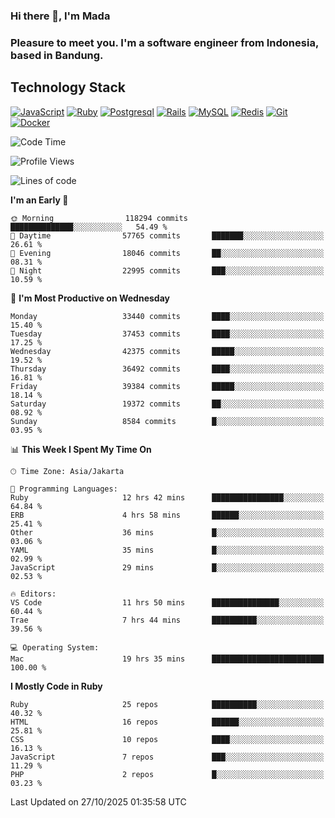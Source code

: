 ### Hi there 👋, I'm Mada
### Pleasure to meet you. I'm a software engineer from Indonesia, based in Bandung.

## Technology Stack

[![JavaScript](https://img.shields.io/badge/-JavaScript-%23F7DF1C?style=flat-square&logo=javascript&logoColor=000000&labelColor=%23F7DF1C&color=%23FFCE5A)](https://www.javascript.com/)
[![Ruby](https://img.shields.io/badge/Ruby-CC342D?style=flat-square&logo=ruby&logoColor=white)](https://www.ruby-lang.org/en/)
[![Postgresql](https://img.shields.io/badge/PostgreSQL-316192?style=flat-square&logo=postgresql&logoColor=ffffff)](https://www.postgresql.org/)
[![Rails](https://img.shields.io/badge/Ruby_on_Rails-CC0000?style=flat-square&logo=ruby-on-rails&logoColor=white)](https://rubyonrails.org/)
[![MySQL](https://img.shields.io/badge/-MySQL-4479A1?style=flat-square&logo=MySQL&logoColor=ffffff)](https://www.mysql.com/)
[![Redis](https://img.shields.io/badge/-Redis-DC382D?style=flat-square&logo=Redis&logoColor=ffffff)](https://redis.io/)
[![Git](https://img.shields.io/badge/-Git-%23F05032?style=flat-square&logo=git&logoColor=%23ffffff)](https://git-scm.com/)
[![Docker](https://img.shields.io/badge/-Docker-2496ED?style=flat-square&logo=docker&logoColor=ffffff)](https://www.docker.com/)
<!--
**madaarya/madaarya** is a ✨ _special_ ✨ repository because its `README.md` (this file) appears on your GitHub profile.

Here are some ideas to get you started:

- 🔭 I’m currently working on ...
- 🌱 I’m currently learning ...
- 👯 I’m looking to collaborate on ...
- 🤔 I’m looking for help with ...
- 💬 Ask me about ...
- 📫 How to reach me: ...
- 😄 Pronouns: ...
- ⚡ Fun fact: ...
-->
<!--START_SECTION:waka-->
![Code Time](http://img.shields.io/badge/Code%20Time-7%2C852%20hrs%2028%20mins-blue)

![Profile Views](http://img.shields.io/badge/Profile%20Views-0-blue)

![Lines of code](https://img.shields.io/badge/From%20Hello%20World%20I%27ve%20Written-55.5%20million%20lines%20of%20code-blue)

**I'm an Early 🐤** 

```text
🌞 Morning                118294 commits      ██████████████░░░░░░░░░░░   54.49 % 
🌆 Daytime                57765 commits       ███████░░░░░░░░░░░░░░░░░░   26.61 % 
🌃 Evening                18046 commits       ██░░░░░░░░░░░░░░░░░░░░░░░   08.31 % 
🌙 Night                  22995 commits       ███░░░░░░░░░░░░░░░░░░░░░░   10.59 % 
```
📅 **I'm Most Productive on Wednesday** 

```text
Monday                   33440 commits       ████░░░░░░░░░░░░░░░░░░░░░   15.40 % 
Tuesday                  37453 commits       ████░░░░░░░░░░░░░░░░░░░░░   17.25 % 
Wednesday                42375 commits       █████░░░░░░░░░░░░░░░░░░░░   19.52 % 
Thursday                 36492 commits       ████░░░░░░░░░░░░░░░░░░░░░   16.81 % 
Friday                   39384 commits       █████░░░░░░░░░░░░░░░░░░░░   18.14 % 
Saturday                 19372 commits       ██░░░░░░░░░░░░░░░░░░░░░░░   08.92 % 
Sunday                   8584 commits        █░░░░░░░░░░░░░░░░░░░░░░░░   03.95 % 
```


📊 **This Week I Spent My Time On** 

```text
🕑︎ Time Zone: Asia/Jakarta

💬 Programming Languages: 
Ruby                     12 hrs 42 mins      ████████████████░░░░░░░░░   64.84 % 
ERB                      4 hrs 58 mins       ██████░░░░░░░░░░░░░░░░░░░   25.41 % 
Other                    36 mins             █░░░░░░░░░░░░░░░░░░░░░░░░   03.06 % 
YAML                     35 mins             █░░░░░░░░░░░░░░░░░░░░░░░░   02.99 % 
JavaScript               29 mins             █░░░░░░░░░░░░░░░░░░░░░░░░   02.53 % 

🔥 Editors: 
VS Code                  11 hrs 50 mins      ███████████████░░░░░░░░░░   60.44 % 
Trae                     7 hrs 44 mins       ██████████░░░░░░░░░░░░░░░   39.56 % 

💻 Operating System: 
Mac                      19 hrs 35 mins      █████████████████████████   100.00 % 
```

**I Mostly Code in Ruby** 

```text
Ruby                     25 repos            ██████████░░░░░░░░░░░░░░░   40.32 % 
HTML                     16 repos            ██████░░░░░░░░░░░░░░░░░░░   25.81 % 
CSS                      10 repos            ████░░░░░░░░░░░░░░░░░░░░░   16.13 % 
JavaScript               7 repos             ███░░░░░░░░░░░░░░░░░░░░░░   11.29 % 
PHP                      2 repos             █░░░░░░░░░░░░░░░░░░░░░░░░   03.23 % 
```




 Last Updated on 27/10/2025 01:35:58 UTC
<!--END_SECTION:waka-->
